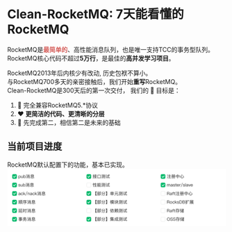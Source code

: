 # Clean-RocketMQ: 7天能看懂的RocketMQ 
RocketMQ是<strong style="color:#D55F5B;">最简单的</strong>、高性能消息队列，也是唯一支持TCC的事务型队列。<br />
RocketMQ核心代码不超过<strong>5万行</strong>，是最佳的<strong>高并发学习项目</strong>。

RocketMQ2013年后内核少有改动, 历史包袱不算小。<br />
与RocketMQ700多天的亲密接触后，我们开始<strong>重写</strong>RocketMQ。<br />
Clean-RocketMQ是300天后的第一次交付， 我们的 :dart: 目标是：
1. :rocket: 完全兼容RocketMQ5.*协议
2. :heart: <strong>更简洁的代码、更清晰的分层</strong>
3. :brain: 先完成第二，相信第二是未来的基础

## 当前项目进度
RocketMQ默认配置下的功能，基本已实现。
![项目进度](/docs/cn/img/wolfmq-progress.png "项目进度")






